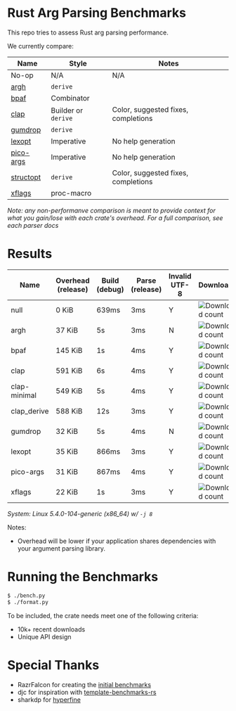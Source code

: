 # Rust Arg Parsing Benchmarks

This repo tries to assess Rust arg parsing performance.

We currently compare:

Name                                                 | Style                 | Notes
-----------------------------------------------------|-----------------------|------
No-op                                                | N/A                   | N/A
[argh](https://github.com/google/argh)               | `derive`              |
[bpaf](https://github.com/pacak/bpaf)                | Combinator            |
[clap](https://github.com/clap-rs/clap)              | Builder or `derive`   | Color, suggested fixes, completions
[gumdrop](https://github.com/murarth/gumdrop)        | `derive`              |
[lexopt](https://github.com/blyxxyz/lexopt)          | Imperative            | No help generation
[pico-args](https://github.com/razrfalcon/pico-args) | Imperative            | No help generation
[structopt](https://github.com/texitoi/structopt)    | `derive`              | Color, suggested fixes, completions
[xflags](https://github.com/matklad/xflags)          | proc-macro            |

*Note: any non-performanve comparison is meant to provide context for what you
gain/lose with each crate's overhead.  For a full comparison, see each parser
docs*

# Results

Name | Overhead (release) | Build (debug) | Parse (release) | Invalid UTF-8 | Downloads | Version
-----|--------------------|---------------|-----------------|---------------|-----------|--------
null | 0 KiB | 639ms | 3ms | Y | ![Download count](https://img.shields.io/crates/dr/None) | -
argh | 37 KiB | 5s | 3ms | N | ![Download count](https://img.shields.io/crates/dr/argh) | v0.1.7
bpaf | 145 KiB | 1s | 4ms | Y | ![Download count](https://img.shields.io/crates/dr/bpaf) | v0.3.0
clap | 591 KiB | 6s | 4ms | Y | ![Download count](https://img.shields.io/crates/dr/clap) | v3.1.6
clap-minimal | 549 KiB | 5s | 4ms | Y | ![Download count](https://img.shields.io/crates/dr/clap) | v3.1.6
clap_derive | 588 KiB | 12s | 3ms | Y | ![Download count](https://img.shields.io/crates/dr/clap) | v3.1.6
gumdrop | 32 KiB | 5s | 4ms | N | ![Download count](https://img.shields.io/crates/dr/gumdrop) | v0.8.1
lexopt | 35 KiB | 866ms | 3ms | Y | ![Download count](https://img.shields.io/crates/dr/lexopt) | v0.2.0
pico-args | 31 KiB | 867ms | 4ms | Y | ![Download count](https://img.shields.io/crates/dr/pico-args) | v0.4.2
xflags | 22 KiB | 1s | 3ms | Y | ![Download count](https://img.shields.io/crates/dr/xflags) | v0.2.4

*System: Linux 5.4.0-104-generic (x86_64) w/ `-j 8`*

Notes:
- Overhead will be lower if your application shares dependencies with your argument parsing library.

# Running the Benchmarks

```bash
$ ./bench.py
$ ./format.py
```

To be included, the crate needs meet one of the following criteria:
- 10k+ recent downloads
- Unique API design

# Special Thanks

- RazrFalcon for creating the [initial benchmarks](https://github.com/RazrFalcon/pico-args)
- djc for inspiration with [template-benchmarks-rs](https://github.com/djc/template-benchmarks-rs)
- sharkdp for [hyperfine](https://github.com/sharkdp/hyperfine)

